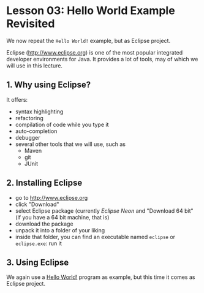 # Lesson 03: Hello World Example Revisited

We now repeat the `Hello World!` example, but as Eclipse project.

Eclipse (http://www.eclipse.org) is one of the most popular integrated developer environments for Java. It provides a lot of tools, may of which we will use in this lecture.

## 1. Why using Eclipse?

It offers:

- syntax highlighting
- refactoring
- compilation of code while you type it
- auto-completion
- debugger
- several other tools that we will use, such as
    * Maven
    * git
    * JUnit
    
## 2. Installing Eclipse

- go to http://www.eclipse.org
- click "Download"
- select Eclipse package (currently *Eclipse Neon* and "Download 64 bit" (if you have a 64 bit machine, that is)
- download the package
- unpack it into a folder of your liking
- inside that folder, you can find an executable named `eclipse` or `eclipse.exe`: run it

## 3. Using Eclipse

We again use a [Hello World!](../02_java) program as example, but this time it comes as Eclipse project.